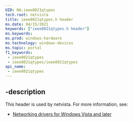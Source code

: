 ```yaml
---
UID: NA:ieee8021qtypes
tech.root: netvista
title: ieee8021qtypes.h header
ms.date: 04/15/2021
keywords: ["ieee8021qtypes.h header"]
ms.keywords: 
ms.prod: windows-hardware
ms.technology: windows-devices
ms.topic: portal
f1_keywords:
 - ieee8021qtypes
 - ieee8021qtypes/ieee8021qtypes
api_name:
 - ieee8021qtypes
---
```



## -description

This header is used by netvista. For more information, see:

- [Networking drivers for Windows Vista and later](../_netvista/index.md)
